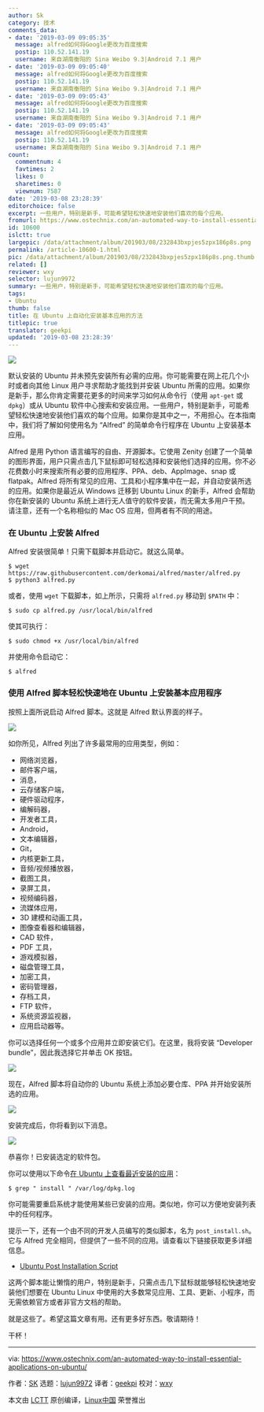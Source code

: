 ```yaml
---
author: Sk
category: 技术
comments_data:
- date: '2019-03-09 09:05:35'
  message: alfred如何将Google更改为百度搜索
  postip: 110.52.141.19
  username: 来自湖南衡阳的 Sina Weibo 9.3|Android 7.1 用户
- date: '2019-03-09 09:05:40'
  message: alfred如何将Google更改为百度搜索
  postip: 110.52.141.19
  username: 来自湖南衡阳的 Sina Weibo 9.3|Android 7.1 用户
- date: '2019-03-09 09:05:43'
  message: alfred如何将Google更改为百度搜索
  postip: 110.52.141.19
  username: 来自湖南衡阳的 Sina Weibo 9.3|Android 7.1 用户
- date: '2019-03-09 09:05:43'
  message: alfred如何将Google更改为百度搜索
  postip: 110.52.141.19
  username: 来自湖南衡阳的 Sina Weibo 9.3|Android 7.1 用户
count:
  commentnum: 4
  favtimes: 2
  likes: 0
  sharetimes: 0
  viewnum: 7587
date: '2019-03-08 23:28:39'
editorchoice: false
excerpt: 一些用户，特别是新手，可能希望轻松快速地安装他们喜欢的每个应用。
fromurl: https://www.ostechnix.com/an-automated-way-to-install-essential-applications-on-ubuntu/
id: 10600
islctt: true
largepic: /data/attachment/album/201903/08/232843bxpjes5zpx186p8s.png
permalink: /article-10600-1.html
pic: /data/attachment/album/201903/08/232843bxpjes5zpx186p8s.png.thumb.jpg
related: []
reviewer: wxy
selector: lujun9972
summary: 一些用户，特别是新手，可能希望轻松快速地安装他们喜欢的每个应用。
tags:
- Ubuntu
thumb: false
title: 在 Ubuntu 上自动化安装基本应用的方法
titlepic: true
translator: geekpi
updated: '2019-03-08 23:28:39'
---
```


![](/data/attachment/album/201903/08/232843bxpjes5zpx186p8s.png)


默认安装的 Ubuntu 并未预先安装所有必需的应用。你可能需要在网上花几个小时或者向其他 Linux 用户寻求帮助才能找到并安装 Ubuntu 所需的应用。如果你是新手，那么你肯定需要花更多的时间来学习如何从命令行（使用 `apt-get` 或 `dpkg`）或从 Ubuntu 软件中心搜索和安装应用。一些用户，特别是新手，可能希望轻松快速地安装他们喜欢的每个应用。如果你是其中之一，不用担心。在本指南中，我们将了解如何使用名为 “Alfred” 的简单命令行程序在 Ubuntu 上安装基本应用。


Alfred 是用 Python 语言编写的自由、开源脚本。它使用 Zenity 创建了一个简单的图形界面，用户只需点击几下鼠标即可轻松选择和安装他们选择的应用。你不必花费数小时来搜索所有必要的应用程序、PPA、deb、AppImage、snap 或 flatpak。Alfred 将所有常见的应用、工具和小程序集中在一起，并自动安装所选的应用。如果你是最近从 Windows 迁移到 Ubuntu Linux 的新手，Alfred 会帮助你在新安装的 Ubuntu 系统上进行无人值守的软件安装，而无需太多用户干预。请注意，还有一个名称相似的 Mac OS 应用，但两者有不同的用途。


### 在 Ubuntu 上安装 Alfred


Alfred 安装很简单！只需下载脚本并启动它。就这么简单。



```
$ wget https://raw.githubusercontent.com/derkomai/alfred/master/alfred.py
$ python3 alfred.py
```

或者，使用 `wget` 下载脚本，如上所示，只需将 `alfred.py` 移动到 `$PATH` 中：



```
$ sudo cp alfred.py /usr/local/bin/alfred
```

使其可执行：



```
$ sudo chmod +x /usr/local/bin/alfred
```

并使用命令启动它：



```
$ alfred
```

### 使用 Alfred 脚本轻松快速地在 Ubuntu 上安装基本应用程序


按照上面所说启动 Alfred 脚本。这就是 Alfred 默认界面的样子。


![](/data/attachment/album/201903/08/232846now9vo6z696i0j69.png)


如你所见，Alfred 列出了许多最常用的应用类型，例如：


* 网络浏览器，
* 邮件客户端，
* 消息，
* 云存储客户端，
* 硬件驱动程序，
* 编解码器，
* 开发者工具，
* Android，
* 文本编辑器，
* Git，
* 内核更新工具，
* 音频/视频播放器，
* 截图工具，
* 录屏工具，
* 视频编码器，
* 流媒体应用，
* 3D 建模和动画工具，
* 图像查看器和编辑器，
* CAD 软件，
* PDF 工具，
* 游戏模拟器，
* 磁盘管理工具，
* 加密工具，
* 密码管理器，
* 存档工具，
* FTP 软件，
* 系统资源监视器，
* 应用启动器等。


你可以选择任何一个或多个应用并立即安装它们。在这里，我将安装 “Developer bundle”，因此我选择它并单击 OK 按钮。


![](/data/attachment/album/201903/08/232847t0m0tfq3rr2bzfur.png)


现在，Alfred 脚本将自动你的 Ubuntu 系统上添加必要仓库、PPA 并开始安装所选的应用。


![](/data/attachment/album/201903/08/232850a6fjv7zvv888vgw8.png)


安装完成后，你将看到以下消息。


![](/data/attachment/album/201903/08/232851ofvofffiztninet8.png)


恭喜你！已安装选定的软件包。


你可以使用以下命令[在 Ubuntu 上查看最近安装的应用](https://www.ostechnix.com/list-installed-packages-sorted-installation-date-linux/)：



```
$ grep " install " /var/log/dpkg.log
```

你可能需要重启系统才能使用某些已安装的应用。类似地，你可以方便地安装列表中的任何程序。


提示一下，还有一个由不同的开发人员编写的类似脚本，名为 `post_install.sh`。它与 Alfred 完全相同，但提供了一些不同的应用。请查看以下链接获取更多详细信息。


* [Ubuntu Post Installation Script](https://www.ostechnix.com/ubuntu-post-installation-script/)


这两个脚本能让懒惰的用户，特别是新手，只需点击几下鼠标就能够轻松快速地安装他们想要在 Ubuntu Linux 中使用的大多数常见应用、工具、更新、小程序，而无需依赖官方或者非官方文档的帮助。


就是这些了。希望这篇文章有用。还有更多好东西。敬请期待！


干杯！




---


via: <https://www.ostechnix.com/an-automated-way-to-install-essential-applications-on-ubuntu/>


作者：[SK](https://www.ostechnix.com/author/sk/) 选题：[lujun9972](https://github.com/lujun9972) 译者：[geekpi](https://github.com/geekpi) 校对：[wxy](https://github.com/wxy)


本文由 [LCTT](https://github.com/LCTT/TranslateProject) 原创编译，[Linux中国](https://linux.cn/) 荣誉推出